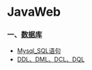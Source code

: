# JavaWeb

### 一、[数据库](./DataBase)

* [Mysql_SQL语句](./DataBase/Mysql_SQL语句.md)
* [DDL、DML、DCL、DQL](./DataBase/DDL_DML_DCL_DQL.md)
